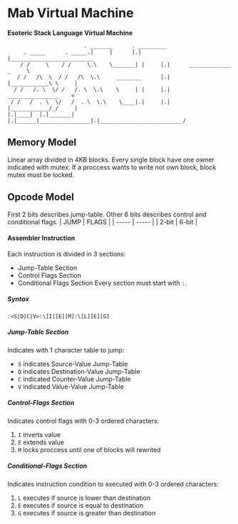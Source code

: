 # Mab Virtual Machine
**Esoteric Stack Language Virtual Machine**
```text
                        . _______      . _________
     . _____      . _____.|     |      |.|       |__________________________
    / /     \    / /     \.\    \_______| |     |.|      _____________ _     \
   / /   /\  \  / /   /\  \.\     ________      |.|      |____________\ \     |
  / /   /. \  \/ /   /. \  \.\    \     | |     |.|      ________________    <
 / /   /  . \  \/   /  . \  \.\    \____|.|     |.|      |____________/_/     |
|.|____|  |.|_______| |.|______|________________|.|__________________________/
```

## Memory Model
Linear array divided in 4KB blocks.
Every single block have one owner indicated with mutex.
If a proccess wants to write not own block, block mutex must be locked.

## Opcode Model
First 2 bits describes jump-table.
Other 6 bits describes control and conditional flags.
| JUMP  | FLAGS |
| ----- | ----- |
| 2-bit | 6-bit |

#### Assembler Instruction
Each instruction is divided in 3 sections:
- Jump-Table Section
- Control Flags Section
- Conditional Flags Section
Every section must start with `:`.

##### Syntax
```
:<S|D|C|V>:\[I][E][M]:\[L][E][G]
```

##### Jump-Table Section
Indicates with 1 character table to jump:
- `S` indicates Source-Value Jump-Table
- `D` indicates Destination-Value Jump-Table
- `C` indicated Counter-Value Jump-Table
- `V` indicated Value-Value Jump-Table

##### Control-Flags Section
Indicates control flags with 0-3 ordered characters:
1. `I` inverts value
2. `E` extends value
3. `M` locks proccess until one of blocks will rewrited

##### Conditional-Flags Section
Indicates instruction condition to executed with 0-3 ordered characters:
1. `L` executes if source is lower than destination
2. `E` executes if source is equal to destination
3. `G` executes if source is greater than destination